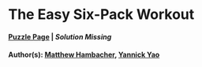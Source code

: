 # The Easy Six-Pack Workout

#### [Puzzle Page](5.1-p.pdf) | *Solution Missing*
#### Author(s): [Matthew Hambacher](../../../../search.html?q=Matthew+Hambacher), [Yannick Yao](../../../../search.html?q=Yannick+Yao)

